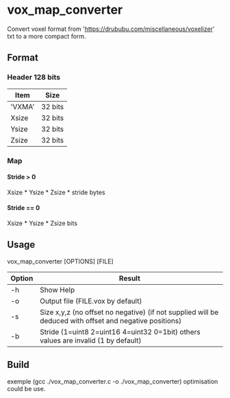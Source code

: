 # vox_map_converter
Convert voxel format from 'https://drububu.com/miscellaneous/voxelizer' txt to a more compact form.

## Format

### Header 128 bits

|  Item  | Size |
|--------|------|
| 'VXMA' | 32 bits|
| Xsize  | 32 bits|
| Ysize  | 32 bits|
| Zsize  | 32 bits|

### Map

#### Stride > 0
Xsize * Ysize * Zsize * stride bytes

#### Stride == 0
Xsize * Ysize * Zsize bits

## Usage

vox_map_converter [OPTIONS] [FILE]

|Option|Result|
|------|------|
| -h   | Show Help |
| -o   | Output file (FILE.vox by default) |
| -s   | Size x,y,z (no offset no negative) (if not supplied will be deduced with offset and negative positions) |
| -b   | Stride (1=uint8 2=uint16 4=uint32 0=1bit) others values are invalid (1 by default) |

## Build
exemple (gcc ./vox_map_converter.c -o ./vox_map_converter) optimisation could be use.
